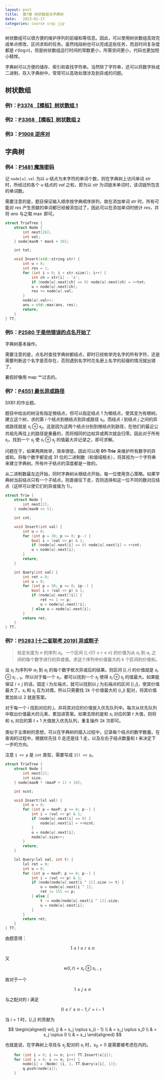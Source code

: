 ```yaml
---
layout: post
title:  第7章 树状数组与字典树
date:   2023-01-17
categories: course srqc jjp
---
```


树状数组可以很方便的维护序列的前缀和等信息。因此，可以使用树状数组高效完成单点修改、区间求和的任务。虽然线段树也可以完成这些任务，而且时间复杂度都是 $\mathcal{O} (\log n)$，但是树状数组运行时间的常数更小，所需空间更小，代码也更加短小精悍。

字典树可以方便的储存、索引和查找字符串。当然除了字符串，还可以将数字拆成二进制，存入字典树中，常常可以高效处理涉及到异或的问题。

## 树状数组

### 例1：[P3374 【模板】树状数组 1](https://www.luogu.com.cn/problem/P3374)

### 例2：[P3368 【模板】树状数组 2](https://www.luogu.com.cn/problem/P3368)

### 例3：[P1908 逆序对](https://www.luogu.com.cn/problem/P1908)

## 字典树

### 例4：[P1481 魔族密码](https://www.luogu.com.cn/problem/P1481)

记 `node[u].val` 为以 $u$ 结点为末字符的单词个数，则在字典树上访问单词 $str$ 时，所经过的各个 $u$ 结点的 $val$ 之和，即为以 $str$ 为词链末单词时，该词链所包含的单词数。

需要注意的是，题目保证输入顺序按字典顺序排列，故在添加单词 $str$ 时，所有可能对 $res$ 产生贡献的单词都已经被添加过了，因此可以在添加单词时统计 $res$，并将 $ans$ 与之取 $\max$ 即可。

```cpp
struct TrieTree {
    struct Node {
        int next[26];
        int val;
    } node[maxN * maxS + 10];

    int tot;

    void Insert(std::string str) {
        int u = 0;
        int res = 1;
        for (int i = 0; i < str.size(); i++) {
            int ch = str[i] - 'a';
            if (node[u].next[ch] == 0) node[u].next[ch] = ++tot;
            u = node[u].next[ch];
            res += node[u].val;
        }
        node[u].val++;
        ans = std::max(ans, res);
        return;
    }
} TT;
```

### 例5：[P2580 于是他错误的点名开始了](https://www.luogu.com.cn/problem/P2580)

字典树基本操作。

需要注意的是，点名时查找字典树都结点，即时已经枚举完名字的所有字符，还是需要判断这个名字是否存在，否则遇到名字时花名册上名字的前缀的情况就出错了。

暑假好像用 $\text{map}$ 艹过去的。

### 例7：[P4551 最长异或路径](https://www.luogu.com.cn/problem/P4551)

SXB1 的作业题。

题目中给出的树没有指定根结点，但可以指定结点 $1$ 为根结点，使其变为有根树。建立这个树，求的第 $i$ 个结点到根结点到异或路径 $s_i$。而结点 $i$ 到结点 $j$ 之间的异或路径就是 $s_i \oplus s_j$。这是因为这两个结点分别到根结点到路径，在他们的最近公共祖先再往上的路径是重叠的，而将相同的边权异或两次就会归零。因此对于所有 $s_i$，找到一个 $s_j$ 使 $s_i \oplus s_j$ 的值最大并记录之，即可求解。

问题在于，如果两两枚举，效率很低，因此可以用 **$\text{01-Trie}$** 来维护所有数字的异或和。将每个数字都变成 $31$ 位的二进制数（和值域相关），将其视为一个字符串来建立字典树。所有叶子结点的深度都是一致的。

从二进制数最左边开始，同时字典树从根结点开始，每一位使用贪心策略。如果字典树当前结点只有一个子结点，则直接往下走，否则选择和这一位不同的数对应结点（这样可以使它们的异或值为 $1$）。

```cpp
struct Trie {
    struct Node {
        int next[2];
    } node[maxN << 5];

    int cnt;

    void Insert(int val) {
        int u = 0;
        for (int p = 30; p >= 0; p--) {
            bool i = (val >> p) & 1;
            if (node[u].next[i] == 0) node[u].next[i] = ++cnt;
            u = node[u].next[i];
        }
        return;
    }

    int Query(int val) {
        int ret = 0;
        int u = 0;
        for (int p = 30; p >= 0; ip--) {
            bool i = (val >> p) & 1;
            if (node[u].next[!i]) {
                ret += 1 << p;
                u = node[u].next[!i];
            } else u = node[u].next[i];
        }
        return ret;
    }
} TT;
```

### 例7：[P5283 [十二省联考 2019] 异或粽子](https://www.luogu.com.cn/problem/P5283)

> 给定长度为 $n$ 的序列 $a_i$。一个区间 $[l, r] (1 \le r \le n)$ 的价值为从 $a_l$ 到 $a_r$ 之间的每个数字进行的异或值。求这个序列中价值最大的 $k$ 个区间的价值和。

设 $s_i$ 为序列中 $a_1$ 到 $a_i$ 的每个数字依次异或后的结果。则区间 $[l, r]$ 的价值就是 $s_r \oplus s_{l - 1}$。所以对于每一个 $s_i$，都可以找到一个 $s_j$ 使得 $s_i \oplus s_j$ 的值最大。如果能保证 $i \lt j$ 的话，固定 $i$ 为左端点，就可以找到以 $j$ 为右端点的区间 $[i, j]$，使其价值最大了。$s_i$ 和 $s_j$ 互为对偶，所以只需要找 $2k$ 个价值最大的 $(i, j)$ 配对，将其价值累加处以 $2$ 就是答案。

对于每一个 $i$ 找到对应的 $j$，并将其对应的价值放入优先队列中。每次从优先队列中取出价值最大的元素，累加进答案。如果去除的是和 $s_i$ 对应的第 $t$ 大值，则将和 $s_i$ 对应的第 $t + 1$ 大值放入优先队列，重复操作 $2k$ 次即可。

类似于主席树的思想，可以在字典树的插入过程中，记录每个结点的数字数量。在查询的过程中，根据优先往 $0$ 走还是往 $1$ 走，以及左右子结点数量和 $t$ 来决定下一步的方向。

注意 `1 << p` 是 `int` 类型，需要写成 `1ll << p`。

```cpp
struct TrieTree {
    struct Node {
        int next[2];
        int size;
    } node[maxN * (maxP + 1) + 10];

    int ncnt;

    void Insert(lxl val) {
        int u = 0;
        for (int p = maxP; p >= 0; p--) {
            int i = (val >> p) & 1;
            if (node[u].next[i] == 0) {
                node[u].next[i] = ++ncnt;
            }
            u = node[u].next[i];
            node[u].size++;
        }
        return;
    }

    lxl Query(lxl val, int t) {
        lxl ret = 0;
        int u = 0;
        for (int p = maxP; p >= 0; p--) {
            int i = (val >> p) & 1;
            if (node[node[u].next[i ^ 1]].size >= t) {
                u = node[u].next[i ^ 1];
                ret |= 1ll << p;
            } else {
                t -= node[node[u].next[i ^ 1]].size;
                u = node[u].next[i];
            }
        }
        return ret;
    }
} TT;
```

由题意得：

$$1 \le l \le r \le n$$

又

$$w(l, r) = s_r \oplus s_{i - 1}$$

故对于一个

$$1 \le j \le n$$

与之配对的 $i$ 满足

$$0 \le i' \le n - 1, i' = i - 1$$

当 $i = 1$ 时，$[i, j]$ 的贡献为

$$
\begin{aligned}
    w(i, j) & = s_j \oplus s_{i - 1} \\
    & = s_j \oplus s_0 \\
    & = s_j \oplus 0 \\
    & = s_j
\end{aligned}
$$

也就是说，在字典树上寻找与 $s_j$ 配对的 $s_i$ 时，$s_0 = 0$ 是需要被考虑在内的。

```cpp
    for (int i = 0; i <= n; i++) TT.Insert(x[i]);
    for (int i = 0; i <= n; i++) {
        node[i] = (Node) {i, 1, TT.Query(x[i], 1)};
        q.push(node[i]);
    }
```